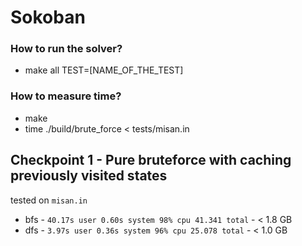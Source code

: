 # Sokoban

### How to run the solver?

- make all TEST=[NAME_OF_THE_TEST]

### How to measure time?

- make 
- time ./build/brute_force < tests/misan.in


## Checkpoint 1 - Pure bruteforce with caching previously visited states
tested on `misan.in`
- bfs - `40.17s user 0.60s system 98% cpu 41.341 total` - < 1.8 GB
- dfs - `3.97s user 0.36s system 96% cpu 25.078 total`  - < 1.0 GB